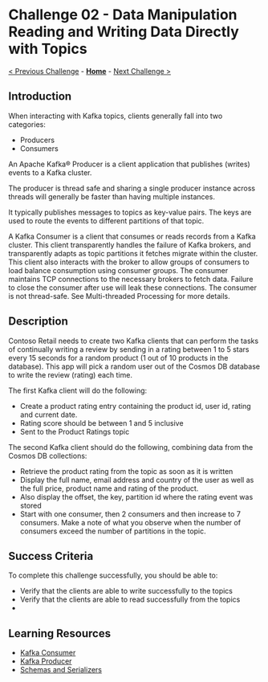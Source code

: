 # Challenge 02 - Data Manipulation Reading and Writing Data Directly with Topics

[< Previous Challenge](./Challenge-01.md) - **[Home](../README.md)** - [Next Challenge >](./Challenge-03.md)

## Introduction

When interacting with Kafka topics, clients generally fall into two categories:
- Producers
- Consumers

An Apache Kafka® Producer is a client application that publishes (writes) events to a Kafka cluster.

The producer is thread safe and sharing a single producer instance across threads will generally be faster than having multiple instances.

It typically publishes messages to topics as key-value pairs. The keys are used to route the events to different partitions of that topic.

A Kafka Consumer is a client that consumes or reads records from a Kafka cluster. This client transparently handles the failure of Kafka brokers, and transparently adapts as topic partitions it fetches migrate within the cluster. This client also interacts with the broker to allow groups of consumers to load balance consumption using consumer groups. The consumer maintains TCP connections to the necessary brokers to fetch data. Failure to close the consumer after use will leak these connections. The consumer is not thread-safe. See Multi-threaded Processing for more details.

## Description

Contoso Retail needs to create two Kafka clients that can perform the tasks of continually writing a review by sending in a rating between 1 to 5 stars every 15 seconds for a random product (1 out of 10 products in the database). This app will pick a random user out of the Cosmos DB database to write the review (rating) each time.

The first Kafka client will do the following:
- Create a product rating entry containing the product id, user id, rating and current date.
- Rating score should be between 1 and 5 inclusive
- Sent to the Product Ratings topic

The second Kafka client should do the following, combining data from the Cosmos DB collections:
- Retrieve the product rating from the topic as soon as it is written
- Display the full name, email address and country of the user as well as the full price, product name and rating of the product.
- Also display the offset, the key, partition id where the rating event was stored
- Start with one consumer, then 2 consumers and then increase to 7 consumers. Make a note of what you observe when the number of consumers exceed the number of partitions in the topic.

## Success Criteria

To complete this challenge successfully, you should be able to:
- Verify that the clients are able to write successfully to the topics
- Verify that the clients are able to read successfully from the topics
- 

## Learning Resources
- [Kafka Consumer](https://docs.confluent.io/platform/current/clients/consumer.html)
- [Kafka Producer](https://docs.confluent.io/platform/current/clients/producer.html)
- [Schemas and Serializers](https://docs.confluent.io/platform/current/clients/app-development.html)
